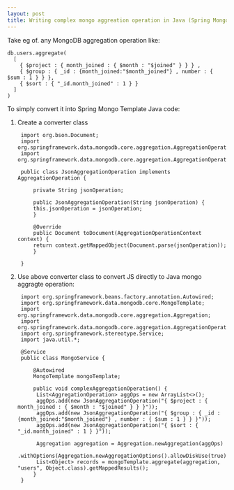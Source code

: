 ```yaml
---
layout: post
title: Writing complex mongo aggreation operation in Java (Spring Mongo Template)
---
```


Take eg of. any MongoDB aggregation operation like:

    db.users.aggregate(
	  [
	    { $project : { month_joined : { $month : "$joined" } } } ,
	    { $group : { _id : {month_joined:"$month_joined"} , number : { $sum : 1 } } },
	    { $sort : { "_id.month_joined" : 1 } }
	  ]
	)

To simply convert it into Spring Mongo Template Java code:
1. Create a converter class

		import org.bson.Document;
		import org.springframework.data.mongodb.core.aggregation.AggregationOperation;
		import org.springframework.data.mongodb.core.aggregation.AggregationOperationContext;

		public class JsonAggregationOperation implements AggregationOperation {
		
		    private String jsonOperation;

		    public JsonAggregationOperation(String jsonOperation) {
			this.jsonOperation = jsonOperation;
		    }

		    @Override
		    public Document toDocument(AggregationOperationContext context) {
			return context.getMappedObject(Document.parse(jsonOperation));
		    }

		}


2. Use above converter class to convert JS directly to Java mongo aggragte operation:

		import org.springframework.beans.factory.annotation.Autowired;
		import org.springframework.data.mongodb.core.MongoTemplate;
		import org.springframework.data.mongodb.core.aggregation.Aggregation;
		import org.springframework.data.mongodb.core.aggregation.AggregationOperation;
		import org.springframework.stereotype.Service;
		import java.util.*;

		@Service
		public class MongoService {

		    @Autowired
		    MongoTemplate mongoTemplate;

		    public void complexAggregationOperation() {
			 List<AggregationOperation> aggOps = new ArrayList<>();
			 aggOps.add(new JsonAggregationOperation("{ $project : { month_joined : { $month : "$joined" } } }"));
			 aggOps.add(new JsonAggregationOperation("{ $group : { _id : {month_joined:"$month_joined"} , number : { $sum : 1 } } }"));
			 aggOps.add(new JsonAggregationOperation("{ $sort : { "_id.month_joined" : 1 } }"));

			 Aggregation aggregation = Aggregation.newAggregation(aggOps)
				.withOptions(Aggregation.newAggregationOptions().allowDiskUse(true).build());
			 List<Object> records = mongoTemplate.aggregate(aggregation, "users", Object.class).getMappedResults();
		    }
		}
